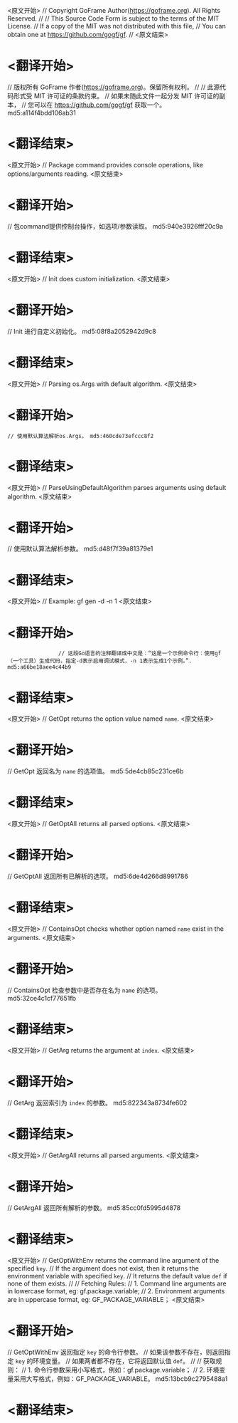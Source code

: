 
<原文开始>
// Copyright GoFrame Author(https://goframe.org). All Rights Reserved.
//
// This Source Code Form is subject to the terms of the MIT License.
// If a copy of the MIT was not distributed with this file,
// You can obtain one at https://github.com/gogf/gf.
//
<原文结束>

# <翻译开始>
// 版权所有 GoFrame 作者(https://goframe.org)。保留所有权利。
//
// 此源代码形式受 MIT 许可证的条款约束。
// 如果未随此文件一起分发 MIT 许可证的副本，
// 您可以在 https://github.com/gogf/gf 获取一个。 md5:a114f4bdd106ab31
# <翻译结束>


<原文开始>
// Package command provides console operations, like options/arguments reading.
<原文结束>

# <翻译开始>
// 包command提供控制台操作，如选项/参数读取。 md5:940e3926fff20c9a
# <翻译结束>


<原文开始>
// Init does custom initialization.
<原文结束>

# <翻译开始>
// Init 进行自定义初始化。 md5:08f8a2052942d9c8
# <翻译结束>


<原文开始>
// Parsing os.Args with default algorithm.
<原文结束>

# <翻译开始>
	// 使用默认算法解析os.Args。 md5:460cde73efccc8f2
# <翻译结束>


<原文开始>
// ParseUsingDefaultAlgorithm parses arguments using default algorithm.
<原文结束>

# <翻译开始>
// 使用默认算法解析参数。 md5:d48f7f39a81379e1
# <翻译结束>


<原文开始>
// Example: gf gen -d -n 1
<原文结束>

# <翻译开始>
					// 这段Go语言的注释翻译成中文是：“这是一个示例命令行：使用gf（一个工具）生成代码，指定-d表示启用调试模式，-n 1表示生成1个示例。”. md5:a66be18aee4c44b9
# <翻译结束>


<原文开始>
// GetOpt returns the option value named `name`.
<原文结束>

# <翻译开始>
// GetOpt 返回名为 `name` 的选项值。 md5:5de4cb85c231ce6b
# <翻译结束>


<原文开始>
// GetOptAll returns all parsed options.
<原文结束>

# <翻译开始>
// GetOptAll 返回所有已解析的选项。 md5:6de4d266d8991786
# <翻译结束>


<原文开始>
// ContainsOpt checks whether option named `name` exist in the arguments.
<原文结束>

# <翻译开始>
// ContainsOpt 检查参数中是否存在名为 `name` 的选项。 md5:32ce4c1cf77651fb
# <翻译结束>


<原文开始>
// GetArg returns the argument at `index`.
<原文结束>

# <翻译开始>
// GetArg 返回索引为 `index` 的参数。 md5:822343a8734fe602
# <翻译结束>


<原文开始>
// GetArgAll returns all parsed arguments.
<原文结束>

# <翻译开始>
// GetArgAll 返回所有解析的参数。 md5:85cc0fd5995d4878
# <翻译结束>


<原文开始>
// GetOptWithEnv returns the command line argument of the specified `key`.
// If the argument does not exist, then it returns the environment variable with specified `key`.
// It returns the default value `def` if none of them exists.
//
// Fetching Rules:
// 1. Command line arguments are in lowercase format, eg: gf.package.variable;
// 2. Environment arguments are in uppercase format, eg: GF_PACKAGE_VARIABLE；
<原文结束>

# <翻译开始>
// GetOptWithEnv 返回指定 `key` 的命令行参数。
// 如果该参数不存在，则返回指定 `key` 的环境变量。
// 如果两者都不存在，它将返回默认值 `def`。
//
// 获取规则：
// 1. 命令行参数采用小写格式，例如：gf.package.variable；
// 2. 环境变量采用大写格式，例如：GF_PACKAGE_VARIABLE。 md5:13bcb9c2795488a1
# <翻译结束>

